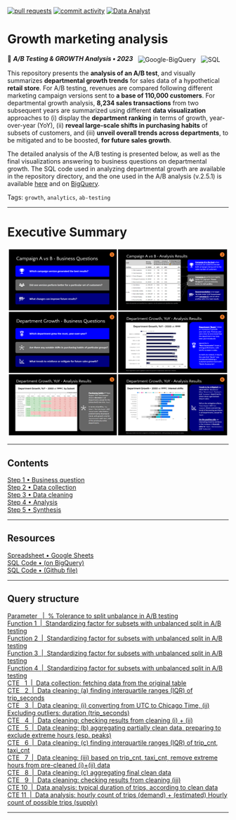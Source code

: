 <!-- -------------------------------------------------------------------------------------------------------------------------------------->
<!-- Metadata badges -->

[![pull requests](https://img.shields.io/github/issues-pr-closed/isis-santos-costa/growth-marketing?color=brightgreen)](https://github.com/isis-santos-costa/growth-marketing/pulls?q=is%3Apr)
[![commit activity](https://img.shields.io/github/commit-activity/y/isis-santos-costa/growth-marketing)](https://github.com/isis-santos-costa/growth-marketing/)
[![Data Analyst](https://img.shields.io/badge/%20data%20analyst-%E2%98%95-purple)](https://www.linkedin.com/in/isis-santos-costa/)   

<!-- -------------------------------------------------------------------------------------------------------------------------------------->
<!-- Intro -->
#  Growth marketing analysis
🧐 __*A/B Testing & GROWTH Analysis • 2023*__
&nbsp;&nbsp;<img src='https://github.com/isis-santos-costa/growth-marketing/assets/58894233/f07607fb-0030-4d13-9b93-6cbb66a5ef57' height=36 alt='Google-BigQuery' valign='middle'></img>
&nbsp;&nbsp;<img src='https://github.com/isis-santos-costa/growth-marketing/assets/58894233/7cf85c82-ca7d-4d2e-a1c0-b22a78ae42a2' height=36 alt='SQL' valign='middle'></img>  

This repository presents the **analysis of an A/B test**, and visually summarizes **departmental growth trends** for sales data of a hypothetical **retail store**. For A/B testing, revenues are compared following different marketing campaign versions sent to **a base of 110,000 customers**. For departmental growth analysis, **8,234 sales transactions** from two subsequent years are summarized using different **data visualization** approaches to (i) display the **department ranking** in terms of growth, year-over-year (YoY), (ii) **reveal large-scale shifts in purchasing habits** of subsets of customers, and (iii) **unveil overall trends across departments**, to be mitigated and to be boosted, **for future sales growth**.  

The detailed analysis of the A/B testing is presented below, as well as the final visualizations answering to business questions on departmental growth. The SQL code used in analyzing departmental growth are available in the repository directory, and the one used in the A/B analysis (v.2.5.1) is available [here](https://github.com/isis-santos-costa/growth-marketing/blob/51b0ab7d7a5aef18f99a279130488e04b6bc50f7/campaign_a_vs_b.sql) and on [BigQuery](https://console.cloud.google.com/bigquery?sq=223570122894:545353684b9a417e91434b62d2a23de2).  


Tags: `growth`, `analytics`, `ab-testing`  

___

<!-- -------------------------------------------------------------------------------------------------------------------------------------->
<!-- Body -->
# Executive Summary

[<img src='img/growth-marketing-analysis.png' />](https://docs.google.com/presentation/d/e/2PACX-1vT2yxVCsu9-GdrpG_4nMwfy12o2fSy7Lo31T8bFn3PI9Ic8AArolBb5uaBdZHwtF8L3aUkPv_ONVJCv/pub?start=true&loop=false&delayms=60000)
___

<!---------------------------------------------------------------------------------------------------------------------------------------->
<!-- Contents -->

## Contents  

[Step 1 • Business question](#step-1--business-question)  
[Step 2 • Data collection](#step-2--data-collection)  
[Step 3 • Data cleaning](#step-3--data-cleaning)  
[Step 4 • Analysis](#step-4--analysis)  
[Step 5 • Synthesis](#step-5--synthesis)  

___

<!---------------------------------------------------------------------------------------------------------------------------------------->
<!-- Resources -->

## Resources  

[Spreadsheet • Google Sheets](https://docs.google.com/spreadsheets/d/1H8AvUnwQO8APc5vr6cfUISoxNP9Sx38o/edit?usp=sharing&ouid=106534574815446903983&rtpof=true&sd=true)  
[SQL Code • (on BigQuery)](https://console.cloud.google.com/bigquery?sq=223570122894:545353684b9a417e91434b62d2a23de2)  
[SQL Code • (Github file)](https://github.com/isis-santos-costa/growth-marketing/blob/51b0ab7d7a5aef18f99a279130488e04b6bc50f7/campaign_a_vs_b.sql)  

___

<!---------------------------------------------------------------------------------------------------------------------------------------->
<!-- Query structure -->

## Query structure  

[Parameter &nbsp; |&nbsp; % Tolerance to split unbalance in A/B testing]()  
[Function 1 &nbsp;|&nbsp; Standardizing factor for subsets with unbalanced split in A/B testing]()  
[Function 2 &nbsp;|&nbsp; Standardizing factor for subsets with unbalanced split in A/B testing]()  
[Function 3 &nbsp;|&nbsp; Standardizing factor for subsets with unbalanced split in A/B testing]()  
[Function 4 &nbsp;|&nbsp; Standardizing factor for subsets with unbalanced split in A/B testing]()  
[CTE &nbsp;&nbsp;1 &nbsp;|&nbsp; Data collection: fetching data from the original table]()  
[CTE &nbsp;&nbsp;2 &nbsp;|&nbsp; Data cleaning: (a) finding interquartile ranges (IQR) of trip_seconds]()  
[CTE &nbsp;&nbsp;3 &nbsp;|&nbsp; Data cleaning: (i) converting from UTC to Chicago Time, (ii) Excluding outliers: duration (trip_seconds)]()  
[CTE &nbsp;&nbsp;4 &nbsp;|&nbsp; Data cleaning: checking results from cleaning (i) + (ii)]()  
[CTE &nbsp;&nbsp;5 &nbsp;|&nbsp; Data cleaning: (b) aggregating partially clean data, preparing to exclude extreme hours (esp. peaks)]()  
[CTE &nbsp;&nbsp;6 &nbsp;|&nbsp; Data cleaning: (c) finding interquartile ranges (IQR) of trip_cnt, taxi_cnt]()  
[CTE &nbsp;&nbsp;7 &nbsp;|&nbsp; Data cleaning: (iii) based on trip_cnt, taxi_cnt, remove extreme hours from pre-cleaned (i)+(ii) data]()  
[CTE &nbsp;&nbsp;8 &nbsp;|&nbsp; Data cleaning: (c) aggregating final clean data]()  
[CTE &nbsp;&nbsp;9 &nbsp;|&nbsp; Data cleaning: checking results from cleaning (iii)]()  
[CTE 10 &nbsp;|&nbsp; Data analysis: typical duration of trips, according to clean data]()  
[CTE 11 &nbsp;|&nbsp; Data analysis: hourly count of trips (demand) + (estimated) Hourly count of possible trips (supply)]()  

___

